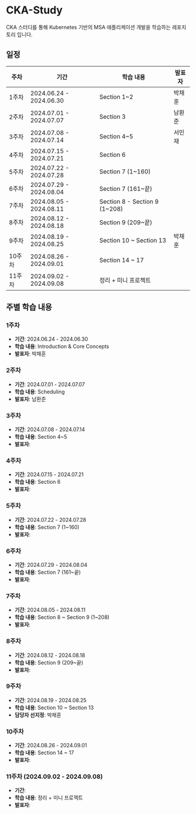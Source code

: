 # CKA-Study
CKA 스터디를 통해 Kubernetes 기반의 MSA 애플리케이션 개발을 학습하는 레포지토리 입니다.

## 일정

| 주차  | 기간                   | 학습 내용                              | 발표자     |
|-------|------------------------|-----------------------------------------|------------|
| 1주차 | 2024.06.24 - 2024.06.30 | Section 1~2                             | 박채훈     |
| 2주차 | 2024.07.01 - 2024.07.07 | Section 3                               | 남환준     |
| 3주차 | 2024.07.08 - 2024.07.14 | Section 4~5                             | 서민재     |
| 4주차 | 2024.07.15 - 2024.07.21 | Section 6                               |          |
| 5주차 | 2024.07.22 - 2024.07.28 | Section 7 (1~160)                       |          |
| 6주차 | 2024.07.29 - 2024.08.04 | Section 7 (161~끝)                       |          |
| 7주차 | 2024.08.05 - 2024.08.11 | Section 8 - Section 9 (1~208)           |          |
| 8주차 | 2024.08.12 - 2024.08.18 | Section 9 (209~끝)                      |           |
| 9주차 | 2024.08.19 - 2024.08.25 | Section 10 ~ Section 13                 | 박채훈     |
| 10주차| 2024.08.26 - 2024.09.01 | Section 14 ~ 17                         |          |
| 11주차| 2024.09.02 - 2024.09.08 | 정리 + 미니 프로젝트                         |          |

## 주별 학습 내용

### 1주차 
- **기간**: 2024.06.24 - 2024.06.30
- **학습 내용**: Introduction & Core Concepts
- **발표자**: 박채훈

### 2주차 
- **기간**: 2024.07.01 - 2024.07.07
- **학습 내용**: Scheduling
- **발표자**: 남환준

### 3주차
- **기간**: 2024.07.08 - 2024.07.14
- **학습 내용**: Section 4~5
- **발표자**: 

### 4주차 
- **기간**: 2024.07.15 - 2024.07.21
- **학습 내용**: Section 6
- **발표자**: 

### 5주차 
- **기간**: 2024.07.22 - 2024.07.28
- **학습 내용**: Section 7 (1~160)
- **발표자**: 

### 6주차 
- **기간**: 2024.07.29 - 2024.08.04
- **학습 내용**: Section 7 (161~끝)
- **발표자**: 

### 7주차 
- **기간**: 2024.08.05 - 2024.08.11
- **학습 내용**: Section 8 ~ Section 9 (1~208)
- **발표자**: 

### 8주차 
- **기간**: 2024.08.12 - 2024.08.18
- **학습 내용**: Section 9 (209~끝)
- **발표자**: 

### 9주차 
- **기간**: 2024.08.19 - 2024.08.25
- **학습 내용**: Section 10 ~ Section 13
- **담당자 선지정**: 박채훈

### 10주차 
- **기간**: 2024.08.26 - 2024.09.01
- **학습 내용**: Section 14 ~ 17
- **발표자**: 

### 11주차 (2024.09.02 - 2024.09.08)
- **기간**: 
- **학습 내용**: 정리 + 미니 프로젝트
- **발표자**: 
